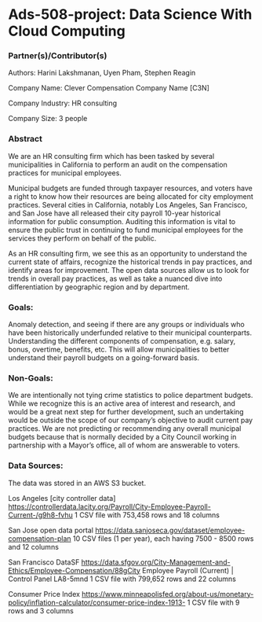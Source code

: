 # **Ads-508-project: Data Science With Cloud Computing**

### **Partner(s)/Contributor(s)**
Authors: Harini Lakshmanan, Uyen Pham, Stephen Reagin

Company Name: Clever Compensation Company Name [C3N]

Company Industry: HR consulting

Company Size: 3 people

### Abstract
We are an HR consulting firm which has been tasked by several municipalities in California to perform an audit on the compensation practices for municipal employees.

Municipal budgets are funded through taxpayer resources, and voters have a right to know how their resources are being allocated for city employment practices. Several cities in California, notably Los Angeles, San Francisco, and San Jose have all released their city payroll 10-year historical information for public consumption. Auditing this information is vital to ensure the public trust in continuing to fund municipal employees for the services they perform on behalf of the public.

As an HR consulting firm, we see this as an opportunity to understand the current state of affairs, recognize the historical trends in pay practices, and identify areas for improvement. The open data sources allow us to look for trends in overall pay practices, as well as take a nuanced dive into differentiation by geographic region and by department. 

### Goals:
Anomaly detection, and seeing if there are any groups or individuals who have been historically underfunded relative to their municipal counterparts.
Understanding the different components of compensation, e.g. salary, bonus, overtime, benefits, etc. This will allow municipalities to better understand their payroll budgets on a going-forward basis.

### Non-Goals:
We are intentionally not tying crime statistics to police department budgets. While we recognize this is an active area of interest and research, and would be a great next step for further development, such an undertaking would be outside the scope of our company’s objective to audit current pay practices.
We are not predicting or recommending any overall municipal budgets because that is normally decided by a City Council working in partnership with a Mayor’s office, all of whom are answerable to voters.

### Data Sources:
The data was stored in an AWS S3 bucket.

Los Angeles [city controller data]
https://controllerdata.lacity.org/Payroll/City-Employee-Payroll-Current-/g9h8-fvhu
1 CSV file with 753,458 rows and 18 columns

San Jose open data portal
https://data.sanjoseca.gov/dataset/employee-compensation-plan
10 CSV files (1 per year), each having 7500 - 8500 rows and 12 columns

San Francisco DataSF
https://data.sfgov.org/City-Management-and-Ethics/Employee-Compensation/88gCity Employee Payroll (Current) | Control Panel LA8-5mnd
1 CSV file with 799,652 rows and 22 columns

Consumer Price Index
https://www.minneapolisfed.org/about-us/monetary-policy/inflation-calculator/consumer-price-index-1913-
1 CSV file with 9 rows and 3 columns

